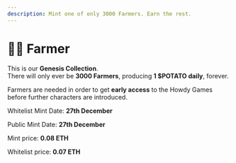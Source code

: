 ```yaml
---
description: Mint one of only 3000 Farmers. Earn the rest.
---
```


# 🧑🌾 Farmer

This is our **Genesis Collection**. \
There will only ever be **3000 Farmers**, producing **1 $POTATO daily**, forever.

Farmers are needed in order to get **early access** to the Howdy Games before further characters are introduced.

Whitelist Mint Date: **27th December**

Public Mint Date: **27th December**

Mint price: **0.08 ETH**

Whitelist price: **0.07 ETH**
